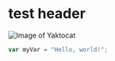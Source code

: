 # test header
![Image of Yaktocat](https://octodex.github.com/images/yaktocat.png)
``` javascript
var myVar = "Hello, world!";
```

